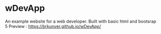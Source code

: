 # wDevApp
An example website for a web developer. Built with basic html and bootsrap 5
Preview : https://brkunver.github.io/wDevApp/
